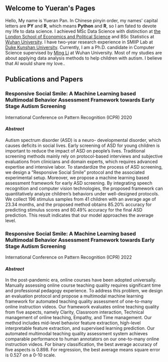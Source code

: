 ## Welcome to Yueran's Pages

Hello, My name is Yueran Pan. In Chinese pinyin order, my names' capital letters are __PY__ and __R__, which means __Python__ and __R__, so I am fated to devote my life to data science. I achieved MSc Data Science with distinction at [the London School of Economics and Political Science](https://www.lse.ac.uk) and BSc Statistics at [Wuhan University](https://www.whu.edu.cn). I have two-year research experience in SMIIP Lab at  [Duke Kunshan University](https://dukekunshan.edu.cn). Currently, I am a Ph.D. candidate in Computer Science supervised by [Ming Li](https://www.researchgate.net/profile/Ming_Li372)  at Wuhan University. Most of my studies are about applying data analysis methods to help children with autism. I believe that AI would share my love..


## Publications and Papers

### Responsive Social Smile: A Machine Learning based Multimodal Behavior Assessment Framework towards Early Stage Autism Screening
International Conference on Pattern Recognition (ICPR) 2020

#### *Abstract*
Autism spectrum disorder (ASD) is a neuro- developmental disorder, which causes deficits in social lives. Early screening of ASD for young children is important to reduce the impact of ASD on people’s lives. Traditional screening methods mainly rely on protocol-based interviews and subjective evaluations from clinicians and domain experts, which requires advanced expertise and intensive labor. To standardize the process of ASD screening, we design a ”Responsive Social Smile” protocol and the associated experimental setup. Moreover, we propose a machine learning based assessment framework for early ASD screening. By integrating speech recognition and computer vision technologies, the proposed framework can quantitatively analyze children’s behaviors under well-designed protocols. We collect 196 stimulus samples from 41 children with an average age of 23.34 months, and the proposed method obtains 85.20% accuracy for predicting stimulus scores and 80.49% accuracy for the final ASD prediction. This result indicates that our model approaches the average level.

### Responsive Social Smile: A Machine Learning based Multimodal Behavior Assessment Framework towards Early Stage Autism Screening
International Conference on Pattern Recognition (ICPR) 2022

#### *Abstract*
In the post-pandemic era, online courses have been adopted universally. Manually assessing online course teaching quality requires significant time and professional pedagogy experience. To address this problem, we design an evaluation protocol and propose a multimodal machine learning framework for automated teaching quality assessment of one-to-many online instruction videos. Our framework evaluates online teaching quality from five aspects, namely Clarity, Classroom interaction, Technical management of online teaching, Empathy, and Time management. Our method includes mid-level behavior feature extraction, high-level interpretable feature extraction, and supervised learning prediction. Our automated multimodal teaching quality assessment system achieves comparable performance to human annotators on our one-to-many online instruction videos. For binary classification, the best average accuracy of five aspects is 0.898. For regression, the best average means square error is 0.527 on a 0-10 scale.
